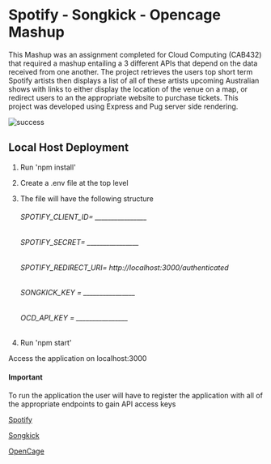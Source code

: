# Spotify - Songkick - Opencage Mashup

This Mashup was an assignment completed for Cloud Computing (CAB432) that required a mashup entailing a 3 different APIs that depend on the data received from one another. The project retrieves the users top short term Spotify artists then displays a list of all of these artists upcoming Australian shows with links to either display the location of the venue on a map, or redirect users to an the appropriate website to purchase tickets. This project was developed using Express and Pug server side rendering. 

![success](https://user-images.githubusercontent.com/60918924/108790912-8da1ce80-75c9-11eb-954a-2393c54cc4eb.JPG)


## Local Host Deployment 
   1. Run 'npm install' 
   1. Create a .env file at the top level
   1. The file will have the following structure

        ###### SPOTIFY_CLIENT_ID= ________________
        ###### SPOTIFY_SECRET= ________________
        ###### SPOTIFY_REDIRECT_URI= http://localhost:3000/authenticated
        ###### SONGKICK_KEY = ________________
        ###### OCD_API_KEY = ________________

  1. Run 'npm start'

Access the application on localhost:3000
        
#### **Important**
To run the application the user will have to register the application with all of the appropriate endpoints to gain API access keys

[Spotify](https://developer.spotify.com/documentation/web-api/quick-start/)

[Songkick](https://www.songkick.com/api_key_requests/new)

[OpenCage](https://opencagedata.com/)

